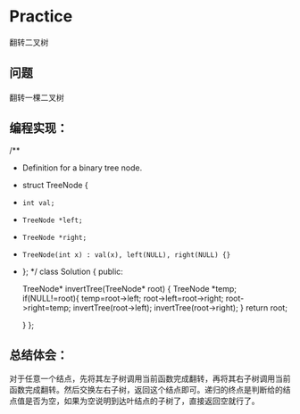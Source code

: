 # Practice
翻转二叉树
## 问题
#### 
翻转一棵二叉树
## 编程实现：
/**
 * Definition for a binary tree node.
 * struct TreeNode {
 *     int val;
 *     TreeNode *left;
 *     TreeNode *right;
 *     TreeNode(int x) : val(x), left(NULL), right(NULL) {}
 * };
 */
class Solution {
public:

    TreeNode* invertTree(TreeNode* root) 
    {
        TreeNode *temp;
        if(NULL!=root){
            temp=root->left;
            root->left=root->right;
            root->right=temp;
            invertTree(root->left);
            invertTree(root->right);
        }
        return root;

    }
};
## 总结体会：
对于任意一个结点，先将其左子树调用当前函数完成翻转，再将其右子树调用当前函数完成翻转。然后交换左右子树，返回这个结点即可。递归的终点是判断给的结点值是否为空，如果为空说明到达叶结点的子树了，直接返回空就行了。